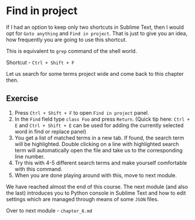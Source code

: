 Find in project
================

If I had an option to keep only two shortcuts in Sublime Text, then I would
opt for `Goto anything` and `Find in project`. That is just to give you an
idea, how frequently you are going to use this shortcut.

This is equivalent to `grep` command of the shell world.

Shortcut - `Ctrl + Shift + F`

Let us search for some terms project wide and come back to this chapter then.


Exercise
---------

1. Press `Ctrl + Shift + F` to open `Find in project` panel.
2. In the `Find` field type `class Foo` and press `Return`.
   (Quick tip here: `Ctrl + E` and `Ctrl + Shift + E` can be used for adding
   the currently selected word in find or replace panel)
3. You get a list of matched terms in a new tab. If found, the search term
   will be highlighted. Double clicking on a line with highlighted search term
   will automatically open the file and take us to the corresponding line
   number.
4. Try this with 4-5 different search terms and make yourself comfortable with
   this command.
5. When you are done playing around with this, move to next module.


We have reached almost the end of this course. The next module (and also the
last) introduces you to Python console in Sublime Text and how to edit settings
which are managed through means of some `JSON` files.

Over to next module - `chapter_6.md`
